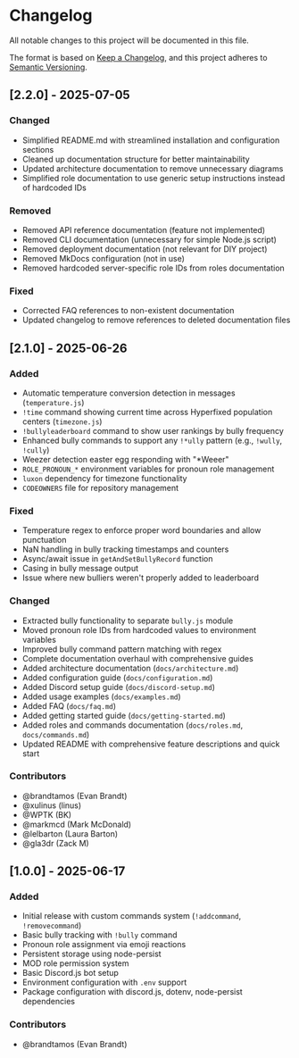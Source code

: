 # Changelog

All notable changes to this project will be documented in this file.

The format is based on [Keep a Changelog](https://keepachangelog.com/en/1.0.0/),
and this project adheres to [Semantic Versioning](https://semver.org/spec/v2.0.0.html).

## [2.2.0] - 2025-07-05

### Changed
- Simplified README.md with streamlined installation and configuration sections
- Cleaned up documentation structure for better maintainability
- Updated architecture documentation to remove unnecessary diagrams
- Simplified role documentation to use generic setup instructions instead of hardcoded IDs

### Removed
- Removed API reference documentation (feature not implemented)
- Removed CLI documentation (unnecessary for simple Node.js script)  
- Removed deployment documentation (not relevant for DIY project)
- Removed MkDocs configuration (not in use)
- Removed hardcoded server-specific role IDs from roles documentation

### Fixed
- Corrected FAQ references to non-existent documentation
- Updated changelog to remove references to deleted documentation files

## [2.1.0] - 2025-06-26

### Added
- Automatic temperature conversion detection in messages (`temperature.js`)
- `!time` command showing current time across Hyperfixed population centers (`timezone.js`)
- `!bullyleaderboard` command to show user rankings by bully frequency
- Enhanced bully commands to support any `!*ully` pattern (e.g., `!wully`, `!cully`)
- Weezer detection easter egg responding with "*Weeer"
- `ROLE_PRONOUN_*` environment variables for pronoun role management
- `luxon` dependency for timezone functionality
- `CODEOWNERS` file for repository management

### Fixed
- Temperature regex to enforce proper word boundaries and allow punctuation
- NaN handling in bully tracking timestamps and counters
- Async/await issue in `getAndSetBullyRecord` function
- Casing in bully message output
- Issue where new bulliers weren't properly added to leaderboard

### Changed
- Extracted bully functionality to separate `bully.js` module
- Moved pronoun role IDs from hardcoded values to environment variables
- Improved bully command pattern matching with regex
- Complete documentation overhaul with comprehensive guides
- Added architecture documentation (`docs/architecture.md`)
- Added configuration guide (`docs/configuration.md`)
- Added Discord setup guide (`docs/discord-setup.md`)
- Added usage examples (`docs/examples.md`)
- Added FAQ (`docs/faq.md`)
- Added getting started guide (`docs/getting-started.md`)
- Added roles and commands documentation (`docs/roles.md`, `docs/commands.md`)
- Updated README with comprehensive feature descriptions and quick start

### Contributors
- @brandtamos (Evan Brandt)
- @xulinus (linus) 
- @WPTK (BK)
- @markmcd (Mark McDonald)
- @lelbarton (Laura Barton)
- @gla3dr (Zack M)

## [1.0.0] - 2025-06-17

### Added
- Initial release with custom commands system (`!addcommand`, `!removecommand`)
- Basic bully tracking with `!bully` command
- Pronoun role assignment via emoji reactions
- Persistent storage using node-persist
- MOD role permission system
- Basic Discord.js bot setup
- Environment configuration with `.env` support
- Package configuration with discord.js, dotenv, node-persist dependencies

### Contributors
- @brandtamos (Evan Brandt)